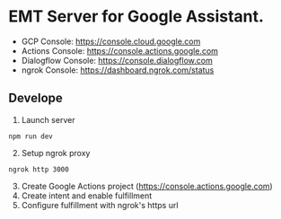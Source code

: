 # EMT Server for Google Assistant.

* GCP Console: https://console.cloud.google.com
* Actions Console: https://console.actions.google.com
* Dialogflow Console: https://console.dialogflow.com
* ngrok Console: https://dashboard.ngrok.com/status

## Develope

1. Launch server

```
npm run dev
```

2. Setup ngrok proxy

```
ngrok http 3000
```

3. Create Google Actions project (https://console.actions.google.com)
6. Create intent and enable fulfillment
7. Configure fulfillment with ngrok's https url